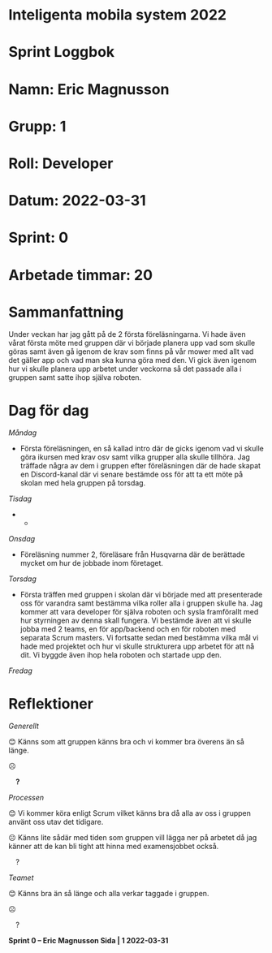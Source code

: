 #
# **Inteligenta mobila system 2022**
#
#
#
# **Sprint Loggbok**
# **Namn:	Eric Magnusson**
# **Grupp:	1**
# **Roll:	Developer**
# **Datum:	2022-03-31**
# **Sprint: 	0**
# **Arbetade timmar: 20**
#
# **Sammanfattning**
Under veckan har jag gått på de 2 första föreläsningarna. Vi hade även vårat första möte med gruppen där vi började planera upp vad som skulle göras samt även gå igenom de krav som finns på vår mower med allt vad det gäller app och vad man ska kunna göra med den. Vi gick även igenom hur vi skulle planera upp arbetet under veckorna så det passade alla i gruppen samt satte ihop själva roboten.

# **Dag för dag**
*Måndag*

- Första föreläsningen, en så kallad intro där de gicks igenom vad vi skulle göra ikursen med krav osv samt vilka grupper alla skulle tillhöra. Jag träffade några av dem i gruppen efter föreläsningen där de hade skapat en Discord-kanal där vi senare bestämde oss för att ta ett möte på skolan med hela gruppen på torsdag.

*Tisdag*

- -

*Onsdag*

- Föreläsning nummer 2, föreläsare från Husqvarna där de berättade mycket om hur de jobbade inom företaget. 

*Torsdag*

- Första träffen med gruppen i skolan där vi började med att presenterade oss för varandra samt bestämma vilka roller alla i gruppen skulle ha. Jag kommer att vara developer för själva roboten och sysla framförallt med hur styrningen av denna skall fungera. Vi bestämde även att vi skulle jobba med 2 teams, en för app/backend och en för roboten med separata Scrum masters. Vi fortsatte sedan med bestämma vilka mål vi hade med projektet och hur vi skulle strukturera upp arbetet för att nå dit. Vi byggde även ihop hela roboten och startade upp den.

*Fredag*

# **Reflektioner** 
*Generellt*

😊	Känns som att gruppen känns bra och vi kommer bra överens än så länge.

☹	

`  `**?**  	

*Processen*

😊	Vi kommer köra enligt Scrum vilket känns bra då alla av oss i gruppen använt oss utav det tidigare.

☹	Känns lite sådär med tiden som gruppen vill lägga ner på arbetet då jag känner att de kan bli tight att hinna med examensjobbet också.

`  `?	

*Teamet*

😊	Känns bra än så länge och alla verkar taggade i gruppen.

☹	

`  `?	

**Sprint 0 – Eric Magnusson	Sida | 1	2022-03-31**
